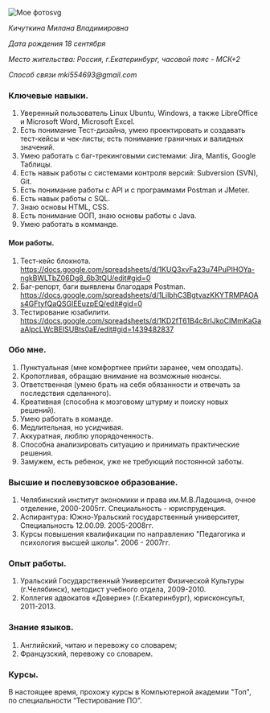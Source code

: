 ![Мое фото](https://sun9-70.userapi.com/impg/aVfxNKfrHGaJn7vvk-hlJKUv1kMNaSWDsRYEUQ/ufyxT4rPUns.jpg?size=768x1024&quality=95&sign=e89bea6bfd6ad1cc35ff9c12631de748&type=album)svg 

_Кичуткина Милана Владимировна_

_Дата рождения 18 сентября_

_Место жительства: Россия, г.Екатеринбург, часовой пояс - МСК+2_

_Способ связи mki554693@gmail.com_

### Ключевые навыки.

1. Уверенный пользователь Linux Ubuntu, Windows, а также LibreOffice и Microsoft Word, Microsoft Excel. 
2. Есть понимание Тест-дизайна, умею проектировать и создавать тест-кейсы и чек-листы; есть понимание граничных и валидных значений. 
3. Умею работать с баг-трекинговыми системами: Jira, Mantis, Google Таблицы. 
4. Есть навык работы с системами контроля версий: Subversion (SVN), Git. 
5. Есть понимание работы с API и с программами Postman и JMeter. 
6. Есть навык работы с SQL.
7. Знаю основы HTML, CSS. 
8. Есть понимание ООП, знаю основы работы с Java.
9. Умею работать в комманде.

#### Мои работы.
1. Тест-кейс блокнота. 
https://docs.google.com/spreadsheets/d/1KUQ3xvFa23u74PuPIHOYa-ngkBWLTbZ06Dg8_6b3tQU/edit#gid=0
2. Баг-репорт, баги выявлены благодаря Postman. 
https://docs.google.com/spreadsheets/d/1LjlbhC3BgtvazKKYTRMPAOAs4GFtyfQaQSGlEEuzpEQ/edit#gid=0 
3. Тестирование юзабилити.
https://docs.google.com/spreadsheets/d/1KD2fT61B4c8rIJkoCIMmKaGaaAlpcLWcBEISUBts0aE/edit#gid=1439482837 


### Обо мне. 
1. Пунктуальная (мне комфортнее прийти заранее, чем опоздать).
2. Кропотливая, обращаю внимание на возможные нюансы.
3. Ответственная (умею брать на себя обязанности и отвечать за последствия сделанного).
4. Креативная (способна к мозговому штурму и поиску новых решений).
5. Умею работать в команде. 
6. Медлительная, но усидчивая.
7. Аккуратная, люблю упорядоченность. 
8. Способна анализировать ситуацию и принимать практические решения.
9. Замужем, есть ребенок, уже не требующий постоянной заботы.

### Высшие и послевузовское образование. 
1. Челябинский институт экономики и права им.М.В.Ладошина, очное отделение, 2000-2005гг. Специальность - юриспруденция.
2. Аспирантура: Южно-Уральский государственный университет, Специальность 12.00.09. 2005-2008гг.
3. Курсы повышения квалификации по направлению "Педагогика и психология высшей школы". 2006 - 2007гг.

### Опыт работы. 
1. Уральский Государственный Университет Физической Культуры (г.Челябинск), методист учебного отдела, 2009-2010.
2. Коллегия адвокатов «Доверие» (г.Екатеринбург), юрисконсульт, 2011-2013. 

### Знание языков. 
1. Английский, читаю и перевожу со словарем; 
2. Французский, перевожу со словарем. 

### Курсы.
В настоящее время, прохожу курсы в Компьютерной академии "Топ", по специальности “Тестирование ПО”.